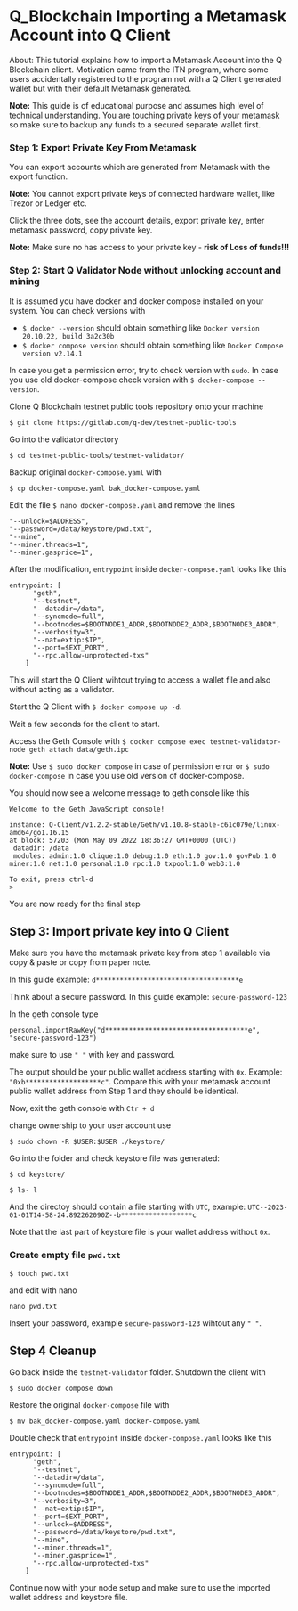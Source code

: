 # Q_Blockchain Importing a Metamask Account into Q Client

About: This tutorial explains how to import a Metamask Account into the Q Blockchain client. Motivation came from the ITN program, where some users accidentally registered to the program not with a Q Client generated wallet but with their default Metamask generated. 

**Note:** This guide is of educational purpose and assumes high level of technical understanding. You are touching private keys of your metamask so make sure to backup any funds to a secured separate wallet first.  

### Step 1: Export Private Key From Metamask

You can export accounts which are generated from Metamask with the export function. 

**Note:** You cannot export private keys of connected hardware wallet, like Trezor or Ledger etc. 

Click the three dots, see the account details, export private key, enter metamask password, copy private key. 


**Note:** Make sure no has access to your private key - **risk of Loss of funds!!!**

### Step 2: Start Q Validator Node without unlocking account and mining

It is assumed you have docker and docker compose installed on your system. You can check versions with

- `$ docker --version`  should obtain something like `Docker version 20.10.22, build 3a2c30b` 
- `$ docker compose version`  should obtain something like `Docker Compose version v2.14.1`

In case you get a permission error, try to check version with `sudo`.
In case you use old docker-compose check version with `$ docker-compose --version`.

Clone Q Blockchain testnet public tools repository onto your machine

`$ git clone https://gitlab.com/q-dev/testnet-public-tools`

Go into the validator directory

`$ cd testnet-public-tools/testnet-validator/`

Backup original `docker-compose.yaml` with 

`$ cp docker-compose.yaml bak_docker-compose.yaml`

Edit the file `$ nano docker-compose.yaml` and remove the lines

```
"--unlock=$ADDRESS",
"--password=/data/keystore/pwd.txt",
"--mine",
"--miner.threads=1",
"--miner.gasprice=1",
 ```

After the modification, `entrypoint` inside `docker-compose.yaml` looks like this

```
entrypoint: [
      "geth",
      "--testnet",
      "--datadir=/data",
      "--syncmode=full",
      "--bootnodes=$BOOTNODE1_ADDR,$BOOTNODE2_ADDR,$BOOTNODE3_ADDR",
      "--verbosity=3",
      "--nat=extip:$IP",
      "--port=$EXT_PORT",
      "--rpc.allow-unprotected-txs"
    ]
```

 This will start the Q Client wihtout trying to access a wallet file and also without acting as a validator. 

Start the Q Client with `$ docker compose up -d`.

Wait a few seconds for the client to start. 

Access the Geth Console with `$ docker compose exec testnet-validator-node geth attach data/geth.ipc`

**Note:** Use `$ sudo docker compose` in case of permission error or `$ sudo docker-compose` in case you use old version of docker-compose.

You should now see a welcome message to geth console like this

```
Welcome to the Geth JavaScript console!

instance: Q-Client/v1.2.2-stable/Geth/v1.10.8-stable-c61c079e/linux-amd64/go1.16.15
at block: 57203 (Mon May 09 2022 18:36:27 GMT+0000 (UTC))
 datadir: /data
 modules: admin:1.0 clique:1.0 debug:1.0 eth:1.0 gov:1.0 govPub:1.0 miner:1.0 net:1.0 personal:1.0 rpc:1.0 txpool:1.0 web3:1.0

To exit, press ctrl-d
>
```

You are now ready for the final step

## Step 3: Import private key into Q Client

Make sure you have the metamask private key from step 1 available via copy & paste or copy from paper note.

In this guide example: `d************************************e`

Think about a secure password. In this guide example: `secure-password-123`

In the geth console type

`personal.importRawKey("d************************************e", "secure-password-123")`

make sure to use `" "` with key and password.

The output should be your public wallet address starting with `0x`. Example: `"0xb*******************c"`. 
Compare this with your metamask account public wallet address from Step 1 and they should be identical. 

Now, exit the geth console with `Ctr + d`



change ownership to your user account use

`$ sudo chown -R $USER:$USER ./keystore/`

Go into the folder and check keystore file was generated:

`$ cd keystore/`

`$ ls- l`

And the directoy should contain a file starting with `UTC`, example: `UTC--2023-01-01T14-58-24.892262090Z--b******************c`

Note that the last part of keystore file is your wallet address without `0x`. 

### Create empty file `pwd.txt` 

`$ touch pwd.txt`

and edit with nano 

`nano pwd.txt`

Insert your password, example `secure-password-123` wihtout any `" "`.



## Step 4 Cleanup

Go back inside the `testnet-validator` folder. Shutdown the client with 

`$ sudo docker compose down`

Restore the original `docker-compose` file with 

`$ mv bak_docker-compose.yaml docker-compose.yaml`

Double check that `entrypoint` inside `docker-compose.yaml` looks like this

```
entrypoint: [
      "geth",
      "--testnet",
      "--datadir=/data",
      "--syncmode=full",
      "--bootnodes=$BOOTNODE1_ADDR,$BOOTNODE2_ADDR,$BOOTNODE3_ADDR",
      "--verbosity=3",
      "--nat=extip:$IP",
      "--port=$EXT_PORT",
      "--unlock=$ADDRESS",
      "--password=/data/keystore/pwd.txt",
      "--mine",
      "--miner.threads=1",
      "--miner.gasprice=1",
      "--rpc.allow-unprotected-txs"
    ]
```

Continue now with your node setup and make sure to use the imported wallet address and keystore file. 
